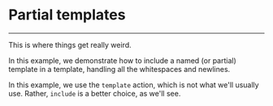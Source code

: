 # Partial templates
---

This is where things get really weird. 

In this example, we demonstrate how to include a named (or partial) template
in a template, handling all the whitespaces and newlines.

In this example, we use the `template` action, which is not what we'll usually use.
Rather, `include` is a better choice, as we'll see.
